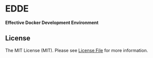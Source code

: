 # EDDE

**Effective Docker Development Environment**


## License

The MIT License (MIT). Please see [License File](LICENSE) for more information.
